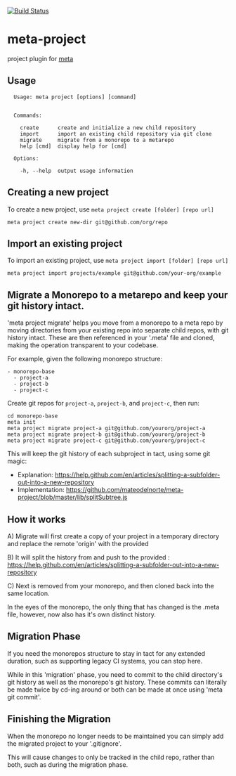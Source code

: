 [![Build Status](https://travis-ci.com/mateodelnorte/meta-project.svg?branch=master)](https://travis-ci.com/mateodelnorte/meta-project)

# meta-project

project plugin for [meta](https://github.com/mateodelnorte/meta)

## Usage

```
  Usage: meta project [options] [command]


  Commands:

    create      create and initialize a new child repository
    import      import an existing child repository via git clone
    migrate     migrate from a monorepo to a metarepo
    help [cmd]  display help for [cmd]

  Options:

    -h, --help  output usage information

```

## Creating a new project

To create a new project, use `meta project create [folder] [repo url]`

```
meta project create new-dir git@github.com/org/repo
```

## Import an existing project

To import an existing project, use `meta project import [folder] [repo url]`

```
meta project import projects/example git@github.com/your-org/example
```

## Migrate a Monorepo to a metarepo and keep your git history intact.

'meta project migrate' helps you move from a monorepo to a meta repo by moving directories from 
your existing repo into separate child repos, with git history intact. These are then referenced in 
your '.meta' file and cloned, making the operation transparent to your codebase.

For example, given the following monorepo structure:

```
- monorepo-base
  - project-a
  - project-b
  - project-c
```

Create git repos for `project-a`, `project-b`, and `project-c`, then run:

```
cd monorepo-base
meta init
meta project migrate project-a git@github.com/yourorg/project-a
meta project migrate project-b git@github.com/yourorg/project-b
meta project migrate project-c git@github.com/yourorg/project-c
```

This will keep the git history of each subproject in tact, using some git magic: 
* Explanation: https://help.github.com/en/articles/splitting-a-subfolder-out-into-a-new-repository
* Implementation: https://github.com/mateodelnorte/meta-project/blob/master/lib/splitSubtree.js

## How it works

A) Migrate will first create a copy of your project in a temporary directory and replace the remote
'origin' with the provided <childRepoUrl>

B) It will split the history from <destFolder> and push to the provided <childRepo>:
https://help.github.com/en/articles/splitting-a-subfolder-out-into-a-new-repository

C) Next <destFolder> is removed from your monorepo, and then cloned back into the same location.

In the eyes of the monorepo, the only thing that has changed is the .meta file, however, <destFolder>
now also has it's own distinct history.

## Migration Phase

If you need the monorepos structure to stay in tact for any extended duration, such as supporting legacy CI
systems, you can stop here. 

While in this 'migration' phase, you need to commit to the child directory's git history as well as the 
monorepo's git history. These commits can literally be made twice by cd-ing around or both can be made 
at once using 'meta git commit'.

## Finishing the Migration

When the monorepo no longer needs to be maintained you can simply add the migrated project to your '.gitignore'.

This will cause changes to only be tracked in the child repo, rather than both, such as during the migration phase.